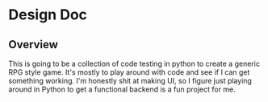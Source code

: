 # Design Doc
## Overview
This is going to be a collection of code testing in python to create a generic RPG style game. It's mostly to play around with code and see if I can get something working. I'm honestly shit at making UI, so I figure just playing around in Python to get a functional backend is a fun project for me.

